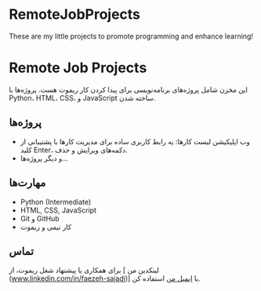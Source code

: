 # RemoteJobProjects

These are my little projects to promote programming and enhance learning!

# Remote Job Projects

این مخزن شامل پروژه‌های برنامه‌نویسی برای پیدا کردن کار ریموت هست. پروژه‌ها با Python، HTML، CSS، و JavaScript ساخته شدن.

## پروژه‌ها

- وب اپلیکیشن لیست کارها: یه رابط کاربری ساده برای مدیریت کارها با پشتیبانی از کلید Enter، دکمه‌های ویرایش و حذف.
- و دیگر پروژه‌ها...

## مهارت‌ها

- Python (Intermediate)
- HTML, CSS, JavaScript
- Git و GitHub
- کار تیمی و ریموت

## تماس

برای همکاری یا پیشنهاد شغل ریموت، از [ لینکدین من (www.linkedin.com/in/faezeh-sajadi)] یا [ایمیل من](a2r,sahar@gmail.com) استفاده کن.
